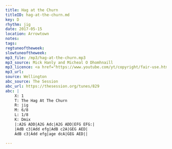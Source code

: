 ```yaml
---
title: Hag at the Churn
titleID: hag-at-the-churn.md
key: D
rhythm: jig
date: 2017-05-15
location: Arrowtown
notes:
tags:
regtuneoftheweek:
slowtuneoftheweek:
mp3_file: /mp3/hag-at-the-churn.mp3
mp3_source: Mick Hanly and Micheal O Dhomhnaill
mp3_licence: <a href="https://www.youtube.com/yt/copyright/fair-use.html">YouTube Fair Use</a>
mp3_url:
source: Wellington
abc_source: The Session
abc_url: https://thesession.org/tunes/829
abc: |
    X: 1
    T: The Hag At The Churn
    R: jig
    M: 6/8
    L: 1/8
    K: Dmix
    |:A2G ADD|A2G Adc|A2G ADD|EFG EFG:|
    |AdB c3|Add efg|AdB c2A|GEG AED|
    AdB c3|Add efg|age dcA|GEG AED||

---
```

